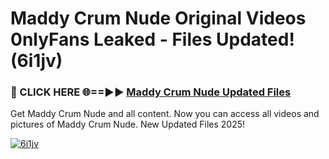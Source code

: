 # Maddy Crum Nude Original Videos 0nlyFans Leaked - Files Updated! (6i1jv)

<h3>🔴 CLICK HERE 🌐==►► <a href="https://tinyurl.com/4mcuefdz" rel="nofollow">Maddy Crum Nude Updated Files</a></h3>

Get Maddy Crum Nude and all content. Now you can access all videos and pictures of Maddy Crum Nude. New Updated Files 2025!

[![6i1jv](https://i.imgur.com/StAQSOY.gif)](https://tinyurl.com/4mcuefdz)

